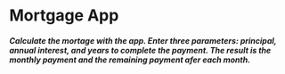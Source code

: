 # Mortgage App
 ##### Calculate the mortage with the app. Enter three parameters: principal, annual interest, and years to complete the payment. The result is the monthly payment and the remaining payment afer each month.
